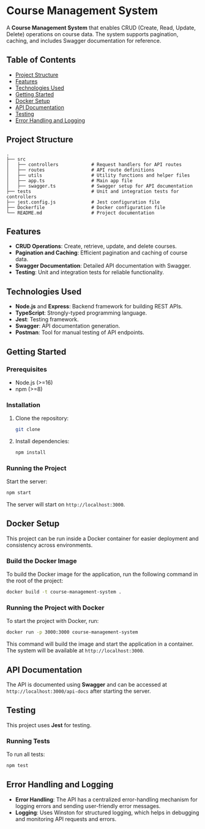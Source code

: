 
# Course Management System

A **Course Management System** that enables CRUD (Create, Read, Update, Delete) operations on course data. The system supports pagination, caching, and includes Swagger documentation for reference.

## Table of Contents
- [Project Structure](#project-structure)
- [Features](#features)
- [Technologies Used](#technologies-used)
- [Getting Started](#getting-started)
- [Docker Setup](#docker-setup)
- [API Documentation](#api-documentation)
- [Testing](#testing)
- [Error Handling and Logging](#error-handling-and-logging)

## Project Structure

```
.
├── src
│   ├── controllers            # Request handlers for API routes
│   ├── routes                 # API route definitions
│   ├── utils                  # Utility functions and helper files
│   ├── app.ts                 # Main app file
│   ├── swagger.ts             # Swagger setup for API documentation
├── tests                      # Unit and integration tests for controllers
├── jest.config.js             # Jest configuration file
├── Dockerfile                 # Docker configuration file
└── README.md                  # Project documentation
```

## Features

- **CRUD Operations**: Create, retrieve, update, and delete courses.
- **Pagination and Caching**: Efficient pagination and caching of course data.
- **Swagger Documentation**: Detailed API documentation with Swagger.
- **Testing**: Unit and integration tests for reliable functionality.

## Technologies Used

- **Node.js** and **Express**: Backend framework for building REST APIs.
- **TypeScript**: Strongly-typed programming language.
- **Jest**: Testing framework.
- **Swagger**: API documentation generation.
- **Postman**: Tool for manual testing of API endpoints.

## Getting Started

### Prerequisites
- Node.js (>=16)
- npm (>=8)

### Installation
1. Clone the repository:
   ```bash
   git clone 
   ```

2. Install dependencies:
   ```bash
   npm install
   ```


### Running the Project
Start the server:
```bash
npm start
```

The server will start on `http://localhost:3000`.


## Docker Setup

This project can be run inside a Docker container for easier deployment and consistency across environments.

### Build the Docker Image

To build the Docker image for the application, run the following command in the root of the project:

```bash
docker build -t course-management-system .
```

### Running the Project with Docker

To start the project with Docker, run:

```bash
docker run -p 3000:3000 course-management-system
```

This command will build the image and start the application in a container. The system will be available at `http://localhost:3000`.


## API Documentation

The API is documented using **Swagger** and can be accessed at `http://localhost:3000/api-docs` after starting the server.

## Testing

This project uses **Jest** for testing.

### Running Tests
To run all tests:
```bash
npm test
```

## Error Handling and Logging

- **Error Handling**: The API has a centralized error-handling mechanism for logging errors and sending user-friendly error messages.
- **Logging**: Uses Winston for structured logging, which helps in debugging and monitoring API requests and errors.

